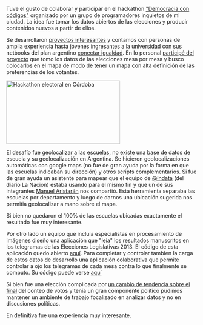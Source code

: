 <html><body><p>Tuve el gusto de colaborar y participar en el hackathon <a href="http://democraciaconcodigos.github.io/" target="_blank">"Democracia con códigos"</a> organizado por un grupo de programadores inquietos de mi ciudad. La idea fue tomar los datos abiertos de las elecciones y producir contenidos nuevos a partir de ellos.

Se desarrollaron <a href="http://democraciaconcodigos.github.io/proyectos/" target="_blank">proyectos interesantes</a> y contamos con personas de amplia experiencia hasta jóvenes ingresantes a la universidad con sus netbooks del plan argentino <a href="http://www.conectarigualdad.gob.ar/" target="_blank">conectar igualdad</a>. En lo personal <a href="http://democraciaconcodigos.github.io/election-2013/" target="_blank">participé del proyecto</a> que tomo los datos de las elecciones mesa por mesa y busco colocarlos en el mapa de modo de tener un mapa con alta definición de las preferencias de los votantes.

<a href="http://democraciaconcodigos.github.io/election-2013/"><img class="alignleft size-medium wp-image-43" alt="Hackathon electoral en Córdoba" src="http://andresvazquez.com.ar/blog/wp-content/uploads/2013/09/Selection_006-300x167.png" width="300" height="167"></a>

El desafío fue geolocalizar a las escuelas, no existe una base de datos de escuela y su geolocalización en Argentina. Se hicieron geolocalizaciones automáticas con google maps (no fue de gran ayuda por la forma en que las escuelas indicaban su dirección) y otros scripts complementarios. Si fue de gran ayuda un asistente para mapear que el equipo de <a href="http://twitter.com/lndata" target="_blank">@lndata</a> (del diario La Nacion) estaba usando para el mismo fin y que un de sus integrantes <a href="http://jazzido.com" target="_blank">Manuel Aristarán</a> nos compartió. Esta herramienta separaba las escuelas por departamento y luego de darnos una ubicación sugerida nos permitia geolocalizar a mano sobre el mapa.

Si bien no quedaron el 100% de las escuelas ubicadas exactamente el resultado fue muy interesante.

Por otro lado un equipo que incluía especialistas en procesamiento de imágenes diseño una aplicación que "leía" los resultados manuscritos en los telegramas de las Elecciones Legislativas 2013. El código de esta aplicación quedo abierto <a href="https://github.com/democraciaconcodigos/recon" target="_blank">aquí</a>. Para completar y controlar tambien la carga de estos datos de desarrollo una aplicación colaborativa que permite controlar a ojo los telegramas de cada mesa contra lo que finalmente se computo. Su código puede verse <a href="https://github.com/democraciaconcodigos/escrutiniosocial" target="_blank">aquí</a>

Si bien fue una elección complicada por <a href="http://www.diaadia.com.ar/cordoba/eleccion-renida-diego-mestre-se-queda-con-banca-liliana-olivero" target="_blank">un cambio de tendencia sobre el final</a> del conteo de votos y tenía un gran componente político pudimos mantener un ambiente de trabajo focalizado en analizar datos y no en discusiones políticas.

En definitiva fue una experiencia muy interesante.

 </p></body></html>